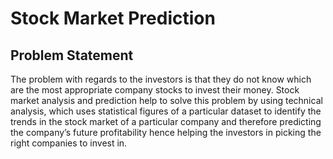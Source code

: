 # Stock Market Prediction
## Problem Statement
The problem with regards to the investors is that they do not know which are the most appropriate company stocks to invest their money. Stock market analysis and prediction help to solve this problem by using technical analysis, which uses statistical figures of a particular dataset to identify the trends in the stock market of a particular company and therefore predicting the company’s future profitability hence helping the investors in picking the right companies to invest in.

